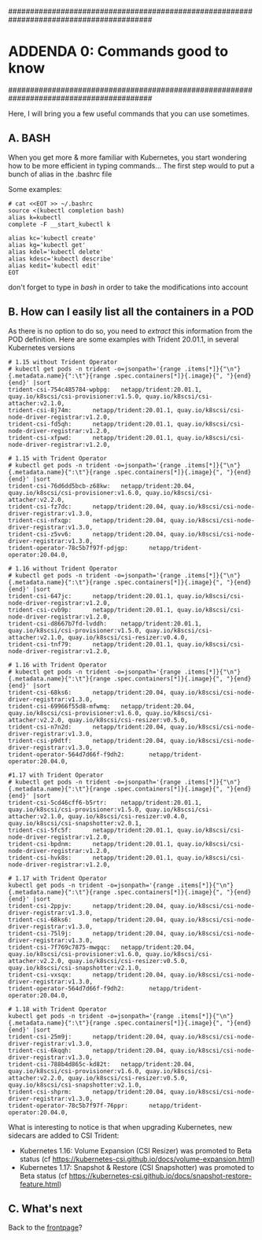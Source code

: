 #########################################################################################
# ADDENDA 0: Commands good to know
#########################################################################################

Here, I will bring you a few useful commands that you can use sometimes.  


## A. BASH

When you get more & more familiar with Kubernetes, you start wondering how to be more efficient in typing commands...
The first step would to put a bunch of alias in the .bashrc file

Some examples:
```
# cat <<EOT >> ~/.bashrc
source <(kubectl completion bash)
alias k=kubectl
complete -F __start_kubectl k

alias kc='kubectl create'
alias kg='kubectl get'
alias kdel='kubectl delete'
alias kdesc='kubectl describe'
alias kedit='kubectl edit'
EOT
```
don't forget to type in _bash_ in order to take the modifications into account


## B. How can I easily list all the containers in a POD

As there is no option to do so, you need to _extract_ this information from the POD definition.
Here are some examples with Trident 20.01.1, in several Kubernetes versions
```
# 1.15 without Trident Operator
# kubectl get pods -n trident -o=jsonpath='{range .items[*]}{"\n"}{.metadata.name}{":\t"}{range .spec.containers[*]}{.image}{", "}{end}{end}' |sort
trident-csi-754c485784-wpbpg:   netapp/trident:20.01.1, quay.io/k8scsi/csi-provisioner:v1.5.0, quay.io/k8scsi/csi-attacher:v2.1.0,
trident-csi-8j74m:      netapp/trident:20.01.1, quay.io/k8scsi/csi-node-driver-registrar:v1.2.0,
trident-csi-fd5qh:      netapp/trident:20.01.1, quay.io/k8scsi/csi-node-driver-registrar:v1.2.0,
trident-csi-xfpwd:      netapp/trident:20.01.1, quay.io/k8scsi/csi-node-driver-registrar:v1.2.0,

# 1.15 with Trident Operator
# kubectl get pods -n trident -o=jsonpath='{range .items[*]}{"\n"}{.metadata.name}{":\t"}{range .spec.containers[*]}{.image}{", "}{end}{end}' |sort
trident-csi-76d6dd5bcb-z68kw:   netapp/trident:20.04, quay.io/k8scsi/csi-provisioner:v1.6.0, quay.io/k8scsi/csi-attacher:v2.2.0,
trident-csi-fz7dc:      netapp/trident:20.04, quay.io/k8scsi/csi-node-driver-registrar:v1.3.0,
trident-csi-nfxqp:      netapp/trident:20.04, quay.io/k8scsi/csi-node-driver-registrar:v1.3.0,
trident-csi-z5vv6:      netapp/trident:20.04, quay.io/k8scsi/csi-node-driver-registrar:v1.3.0,
trident-operator-78c5b7f97f-pdjgp:      netapp/trident-operator:20.04.0,

# 1.16 without Trident Operator
# kubectl get pods -n trident -o=jsonpath='{range .items[*]}{"\n"}{.metadata.name}{":\t"}{range .spec.containers[*]}{.image}{", "}{end}{end}' |sort
trident-csi-647jc:      netapp/trident:20.01.1, quay.io/k8scsi/csi-node-driver-registrar:v1.2.0,
trident-csi-cvb9p:      netapp/trident:20.01.1, quay.io/k8scsi/csi-node-driver-registrar:v1.2.0,
trident-csi-d8667b7fd-lvddh:    netapp/trident:20.01.1, quay.io/k8scsi/csi-provisioner:v1.5.0, quay.io/k8scsi/csi-attacher:v2.1.0, quay.io/k8scsi/csi-resizer:v0.4.0,
trident-csi-tnf79:      netapp/trident:20.01.1, quay.io/k8scsi/csi-node-driver-registrar:v1.2.0,

# 1.16 with Trident Operator
# kubectl get pods -n trident -o=jsonpath='{range .items[*]}{"\n"}{.metadata.name}{":\t"}{range .spec.containers[*]}{.image}{", "}{end}{end}' |sort
trident-csi-68ks6:      netapp/trident:20.04, quay.io/k8scsi/csi-node-driver-registrar:v1.3.0,
trident-csi-69966f55d8-mfwmq:   netapp/trident:20.04, quay.io/k8scsi/csi-provisioner:v1.6.0, quay.io/k8scsi/csi-attacher:v2.2.0, quay.io/k8scsi/csi-resizer:v0.5.0,
trident-csi-n7n2d:      netapp/trident:20.04, quay.io/k8scsi/csi-node-driver-registrar:v1.3.0,
trident-csi-p9dtf:      netapp/trident:20.04, quay.io/k8scsi/csi-node-driver-registrar:v1.3.0,
trident-operator-564d7d66f-f9dh2:       netapp/trident-operator:20.04.0,

#1.17 with Trident Operator
# kubectl get pods -n trident -o=jsonpath='{range .items[*]}{"\n"}{.metadata.name}{":\t"}{range .spec.containers[*]}{.image}{", "}{end}{end}' |sort
trident-csi-5cd46cff6-b5rtr:    netapp/trident:20.01.1, quay.io/k8scsi/csi-provisioner:v1.5.0, quay.io/k8scsi/csi-attacher:v2.1.0, quay.io/k8scsi/csi-resizer:v0.4.0, quay.io/k8scsi/csi-snapshotter:v2.0.1,
trident-csi-5fc5f:      netapp/trident:20.01.1, quay.io/k8scsi/csi-node-driver-registrar:v1.2.0,
trident-csi-bpdnm:      netapp/trident:20.01.1, quay.io/k8scsi/csi-node-driver-registrar:v1.2.0,
trident-csi-hvk8s:      netapp/trident:20.01.1, quay.io/k8scsi/csi-node-driver-registrar:v1.2.0,

# 1.17 with Trident Operator
kubectl get pods -n trident -o=jsonpath='{range .items[*]}{"\n"}{.metadata.name}{":\t"}{range .spec.containers[*]}{.image}{", "}{end}{end}' |sort
trident-csi-2ppjv:      netapp/trident:20.04, quay.io/k8scsi/csi-node-driver-registrar:v1.3.0,
trident-csi-68ks6:      netapp/trident:20.04, quay.io/k8scsi/csi-node-driver-registrar:v1.3.0,
trident-csi-75l9j:      netapp/trident:20.04, quay.io/k8scsi/csi-node-driver-registrar:v1.3.0,
trident-csi-7f769c7875-mwgqc:   netapp/trident:20.04, quay.io/k8scsi/csi-provisioner:v1.6.0, quay.io/k8scsi/csi-attacher:v2.2.0, quay.io/k8scsi/csi-resizer:v0.5.0, quay.io/k8scsi/csi-snapshotter:v2.1.0,
trident-csi-vxsqx:      netapp/trident:20.04, quay.io/k8scsi/csi-node-driver-registrar:v1.3.0,
trident-operator-564d7d66f-f9dh2:       netapp/trident-operator:20.04.0,

# 1.18 with Trident Operator
kubectl get pods -n trident -o=jsonpath='{range .items[*]}{"\n"}{.metadata.name}{":\t"}{range .spec.containers[*]}{.image}{", "}{end}{end}' |sort
trident-csi-25m9j:      netapp/trident:20.04, quay.io/k8scsi/csi-node-driver-registrar:v1.3.0,
trident-csi-6kqqh:      netapp/trident:20.04, quay.io/k8scsi/csi-node-driver-registrar:v1.3.0,
trident-csi-788b4d865c-kd82t:   netapp/trident:20.04, quay.io/k8scsi/csi-provisioner:v1.6.0, quay.io/k8scsi/csi-attacher:v2.2.0, quay.io/k8scsi/csi-resizer:v0.5.0, quay.io/k8scsi/csi-snapshotter:v2.1.0,
trident-csi-shprm:      netapp/trident:20.04, quay.io/k8scsi/csi-node-driver-registrar:v1.3.0,
trident-operator-78c5b7f97f-76ppr:      netapp/trident-operator:20.04.0,
```
What is interesting to notice is that when upgrading Kubernetes, new sidecars are added to CSI Trident:
- Kubernetes 1.16: Volume Expansion (CSI Resizer) was promoted to Beta status (cf https://kubernetes-csi.github.io/docs/volume-expansion.html)
- Kubernetes 1.17: Snapshot & Restore (CSI Snapshotter) was promoted to Beta status (cf https://kubernetes-csi.github.io/docs/snapshot-restore-feature.html)  


## C. What's next

Back to the [frontpage](https://github.com/YvosOnTheHub/LabNetApp)?